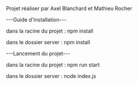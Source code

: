 Projet réaliser par Axel Blanchard et Mathieu Rocher

---Guide d'installation---

dans la racine du projet :
npm install

dans le dossier server :
npm install

---Lancement du projet---

dans la racine du projet :
npm run start

dans le dossier server :
node index.js
